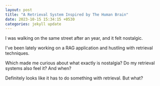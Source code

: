 ```yaml
---
layout: post
title: "A Retrieval System Inspired by The Human Brain"
date: 2023-10-15 15:34:15 +0530
categories: jekyll update
---
```


I was walking on the same street after an year, and it felt nostalgic.

I've been lately working on a RAG application and hustling with retrieval techniques.

Which made me curious about what exactly is nostalgia? Do my retrieval systems also feel it? And when?

Definitely looks like it has to do something with retrieval. But what?
